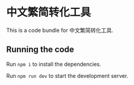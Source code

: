 
  # 中文繁简转化工具

  This is a code bundle for 中文繁简转化工具. 

  ## Running the code

  Run `npm i` to install the dependencies.

  Run `npm run dev` to start the development server.
  
